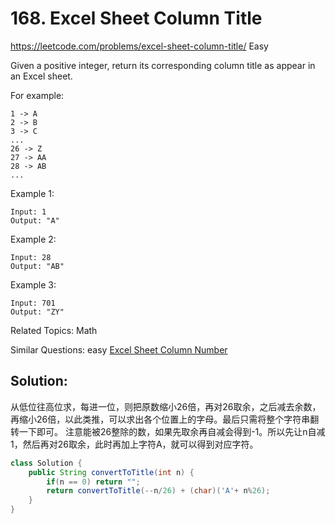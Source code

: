 # 168. Excel Sheet Column Title
<https://leetcode.com/problems/excel-sheet-column-title/>
Easy

Given a positive integer, return its corresponding column title as appear in an Excel sheet.

For example:

    1 -> A
    2 -> B
    3 -> C
    ...
    26 -> Z
    27 -> AA
    28 -> AB 
    ...
Example 1:

    Input: 1
    Output: "A"
Example 2:

    Input: 28
    Output: "AB"
Example 3:

    Input: 701
    Output: "ZY"

Related Topics: Math

Similar Questions: 
    easy [Excel Sheet Column Number](https://leetcode.com/problems/excel-sheet-column-number/)

## Solution:
从低位往高位求，每进一位，则把原数缩小26倍，再对26取余，之后减去余数，再缩小26倍，以此类推，可以求出各个位置上的字母。最后只需将整个字符串翻转一下即可。
注意能被26整除的数，如果先取余再自减会得到-1。所以先让n自减1，然后再对26取余，此时再加上字符A，就可以得到对应字符。
```java
class Solution {
    public String convertToTitle(int n) {
        if(n == 0) return "";
        return convertToTitle(--n/26) + (char)('A'+ n%26);
    }
}
```
